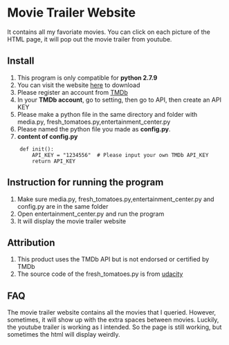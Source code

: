 #  Movie Trailer Website
It contains all my favoriate movies. You can click on each picture of the HTML page, it will pop out the movie trailer
from youtube.

## Install
1. This program is only compatible for **python 2.7.9**
2. You can visit the website [here](https://www.python.org/downloads/release/python-279/) to download 
3. Please register an account from [TMDb](https://www.themoviedb.org/)
4. In your **TMDb account**, go to setting, then go to API, then create an API KEY
5. Please make a python file in the same directory and folder with media.py, fresh_tomatoes.py,entertainment_center.py 
6. Please named the python file you made as **config.py**. 
7.  **content of config.py** 
```
    def init():
		API_KEY = "1234556"  # Please input your own TMDb API_KEY
		return API_KEY
```
## Instruction for running the program
1. Make sure media.py, fresh_tomatoes.py,entertainment_center.py and config.py are in the same folder 
2. Open entertainment_center.py and run the program 
3. It will display the movie trailer website


## Attribution
1. This product uses the TMDb API but is not endorsed or certified by TMDb 
2. The source code of the fresh_tomatoes.py is from [udacity](https://github.com/udacity/ud036_StarterCode)

## FAQ
The movie trailer website contains all the movies that I queried. However, sometimes, it will show up with the extra spaces 
between movies. Luckily, the youtube trailer is working as I intended. 
So the page is still working, but sometimes the html will display weirdly. 